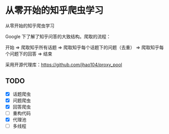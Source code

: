 # 从零开始的知乎爬虫学习

从零开始的知乎爬虫学习

Google 下了解了知乎问答的大致结构。爬取的流程：

开始 => 爬取知乎所有话题 => 爬取知乎每个话题下的问题（去重） => 爬取知乎每个问题下的回答 => 结束

采用开源代理库：https://github.com/jhao104/proxy_pool

## TODO

- [x] 话题爬虫
- [x] 问题爬虫
- [x] 回答爬虫
- [ ] 重构代码
- [x] 代理池
- [ ] 多线程
